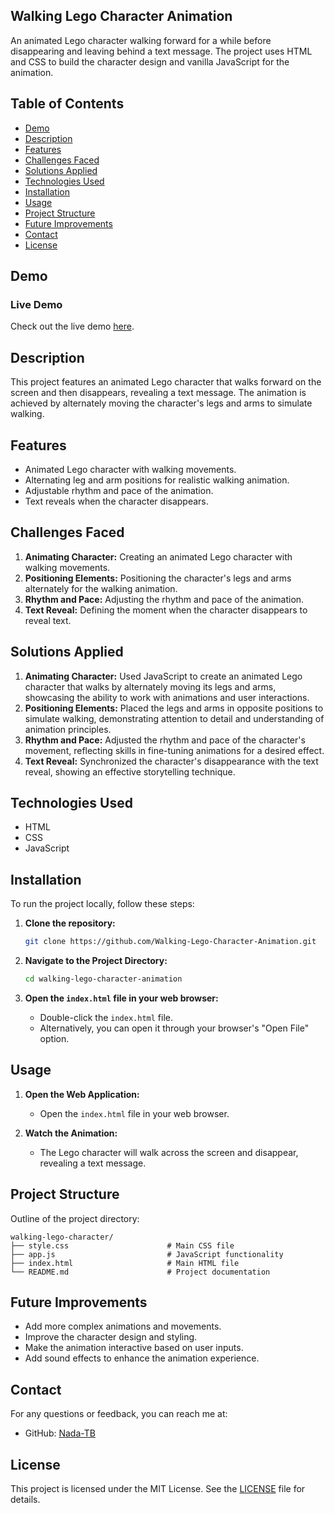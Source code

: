 ## Walking Lego Character Animation

An animated Lego character walking forward for a while before disappearing and leaving behind a text message. The project uses HTML and CSS to build the character design and vanilla JavaScript for the animation.

## Table of Contents

- [Demo](#demo)
- [Description](#description)
- [Features](#features)
- [Challenges Faced](#challenges-faced)
- [Solutions Applied](#solutions-applied)
- [Technologies Used](#technologies-used)
- [Installation](#installation)
- [Usage](#usage)
- [Project Structure](#project-structure)
- [Future Improvements](#future-improvements)
- [Contact](#contact)
- [License](#license)

## Demo

### Live Demo

Check out the live demo [here](https://nada-tb.github.io/Walking-Lego-Character-Animation/).

## Description

This project features an animated Lego character that walks forward on the screen and then disappears, revealing a text message. The animation is achieved by alternately moving the character's legs and arms to simulate walking.

## Features

- Animated Lego character with walking movements.
- Alternating leg and arm positions for realistic walking animation.
- Adjustable rhythm and pace of the animation.
- Text reveals when the character disappears.

## Challenges Faced

1. **Animating Character:** Creating an animated Lego character with walking movements.
2. **Positioning Elements:** Positioning the character's legs and arms alternately for the walking animation.
3. **Rhythm and Pace:** Adjusting the rhythm and pace of the animation.
4. **Text Reveal:** Defining the moment when the character disappears to reveal text.

## Solutions Applied

1. **Animating Character:** Used JavaScript to create an animated Lego character that walks by alternately moving its legs and arms, showcasing the ability to work with animations and user interactions.
2. **Positioning Elements:** Placed the legs and arms in opposite positions to simulate walking, demonstrating attention to detail and understanding of animation principles.
3. **Rhythm and Pace:** Adjusted the rhythm and pace of the character's movement, reflecting skills in fine-tuning animations for a desired effect.
4. **Text Reveal:** Synchronized the character's disappearance with the text reveal, showing an effective storytelling technique.

## Technologies Used

- HTML
- CSS
- JavaScript

## Installation

To run the project locally, follow these steps:

1. **Clone the repository:**

   ```bash
   git clone https://github.com/Walking-Lego-Character-Animation.git
   ```

2. **Navigate to the Project Directory:**

   ```bash
   cd walking-lego-character-animation
   ```

3. **Open the `index.html` file in your web browser:**

   - Double-click the `index.html` file.
   - Alternatively, you can open it through your browser's "Open File" option.

## Usage

1. **Open the Web Application:**
   - Open the `index.html` file in your web browser.

2. **Watch the Animation:**
   - The Lego character will walk across the screen and disappear, revealing a text message.

## Project Structure

Outline of the project directory:

```plaintext
walking-lego-character/
├── style.css                      # Main CSS file
├── app.js                         # JavaScript functionality
├── index.html                     # Main HTML file
└── README.md                      # Project documentation
```

## Future Improvements

- Add more complex animations and movements.
- Improve the character design and styling.
- Make the animation interactive based on user inputs.
- Add sound effects to enhance the animation experience.

## Contact

For any questions or feedback, you can reach me at:

- GitHub: [Nada-TB](https://github.com/Nada-TB)


## License

This project is licensed under the MIT License. See the [LICENSE](LICENSE) file for details.
